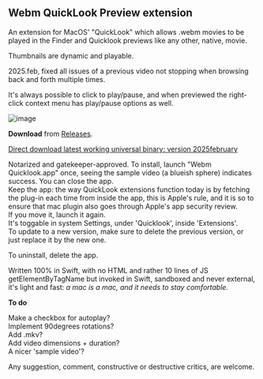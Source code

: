 ## Webm QuickLook Preview extension  
  

An extension for MacOS' "QuickLook" which allows .webm movies to be played in the Finder and Quicklook previews like any other, native, movie.

Thumbnails are dynamic and playable.  

  
2025.feb, fixed all issues of a previous video not stopping when browsing back and forth multiple times.
 
It's always possible to click to play/pause,  and when previewed the right-click context menu has play/pause options as  well. 



![image](https://github.com/user-attachments/assets/dbd3da6f-4ffb-4bf0-9354-8225c667fa34)

     
**Download** from [Releases](https://github.com/Oil3/Webm-QuickLook-Plug-In/releases/tag/webM-feb2025).


[Direct download latest working universal binary: version 2025february
](https://github.com/Oil3/Webm-QuickLook-Plug-In/releases/download/webM-feb2025/Webm.Quicklook.feb2025.universal.binary.zip
) 

Notarized and gatekeeper-approved.
To install, launch "Webm Quicklook.app" once, seeing the sample video (a blueish sphere) indicates success. 
You can close the app.   
Keep the app: the way QuickLook extensions function today is by fetching the plug-in each time from inside the app, this is Apple's rule, and it is so to ensure that mac plugin also goes through Apple's app security review.     
If you move it, launch it again.      
It's toggable in system Settings, under 'Quicklook', inside 'Extensions'.  
To update to a new version, make sure to delete the previous version, or just replace it by the new one.  


To uninstall, delete the app.  

   
Written 100% in Swift, with no HTML and rather 10 lines of JS getElementByTagName but invoked in Swift, sandboxed and never external, it's light and fast: 
_a mac is a mac, and it needs to stay comfortable._

      
**To do**

Make a checkbox for autoplay?  
Implement 90degrees rotations?  
Add .mkv?  
Add video dimensions + duration?  
A nicer 'sample video'?  


Any suggestion, comment, constructive or destructive critics, are welcome.



